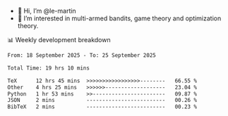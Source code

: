 - 👋 Hi, I’m @le-martin
- 👀 I’m interested in multi-armed bandits, game theory and optimization theory.
<!---- 💞️ I’m looking to collaborate on ...
- 📫 How to reach me ...-->

<!---
Tutorial for using WakaTime stats in GitHub profile: https://github.com/athul/waka-readme
-->

📊 Weekly development breakdown
<!--START_SECTION:waka-->

```txt
From: 18 September 2025 - To: 25 September 2025

Total Time: 19 hrs 10 mins

TeX      12 hrs 45 mins  >>>>>>>>>>>>>>>>>--------   66.55 %
Other    4 hrs 25 mins   >>>>>>-------------------   23.04 %
Python   1 hr 53 mins    >>-----------------------   09.87 %
JSON     2 mins          -------------------------   00.26 %
BibTeX   2 mins          -------------------------   00.23 %
```

<!--END_SECTION:waka-->

<!---
le-martin/le-martin is a ✨ special ✨ repository because its `README.md` (this file) appears on your GitHub profile.
You can click the Preview link to take a look at your changes.
--->

